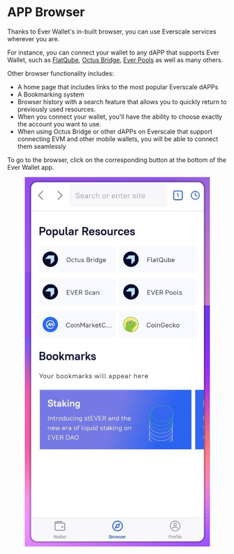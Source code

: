 # APP Browser

Thanks to Ever Wallet's in-built browser, you can use Everscale services wherever you are.

For instance, you can connect your wallet to any dAPP that supports Ever Wallet, such as [FlatQube](https://flatqube.io/), [Octus Bridge](https://octusbridge.io/), [Ever Pools](https://everpools.io/) as well as many others.

Other browser functionality includes:

* A home page that includes links to the most popular Everscale dAPPs
* A Bookmarking system
* Browser history with a search feature that allows you to quickly return to previously used resources.
* When you connect your wallet, you'll have the ability to choose exactly the account you want to use.
* When using Octus Bridge or other dAPPs on Everscale that support connecting EVM and other mobile wallets, you will be able to connect them seamlessly

To go to the browser, click on the corresponding button at the bottom of the Ever Wallet app.

<figure><img src=".gitbook/assets/image (3).png" alt=""><figcaption></figcaption></figure>


